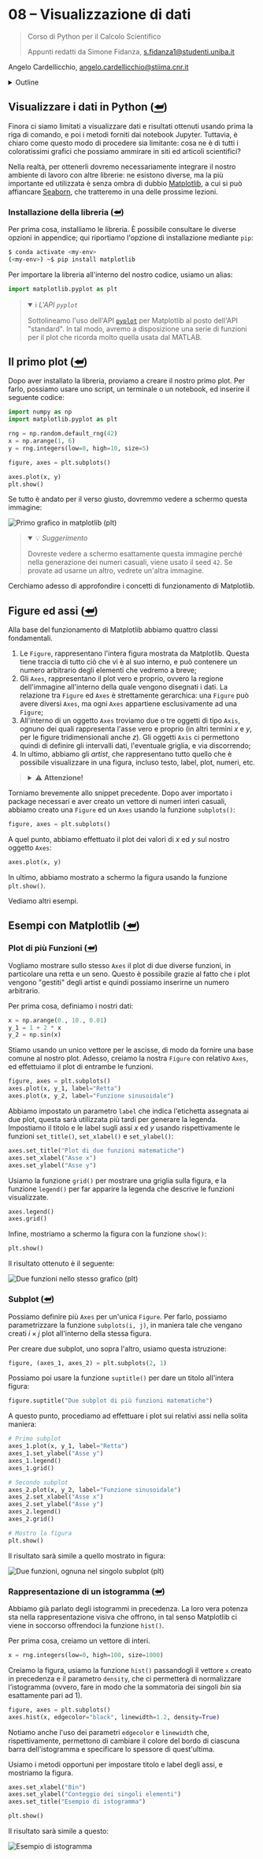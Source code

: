 # 08 – Visualizzazione di dati

> Corso di Python per il Calcolo Scientifico
>
> Appunti redatti da Simone Fidanza, s.fidanza1@studenti.uniba.it

Angelo Cardellicchio, angelo.cardellicchio@stiima.cnr.it

<details>
    <summary>Outline</summary>

<a name="top"></a>

<!-- TOC -->

1. [08 – Visualizzazione di dati](#08--visualizzazione-di-dati)
   1. [Visualizzare i dati in Python (⮨)](#visualizzare-i-dati-in-python-)
      1. [Installazione della libreria (⮨)](#installazione-della-libreria-)
   2. [Il primo plot (⮨)](#il-primo-plot-)
   3. [Figure ed assi (⮨)](#figure-ed-assi-)
   4. [Esempi con Matplotlib (⮨)](#esempi-con-matplotlib-)
      1. [Plot di più Funzioni (⮨)](#plot-di-più-funzioni-)
      2. [Subplot (⮨)](#subplot-)
      3. [Rappresentazione di un istogramma (⮨)](#rappresentazione-di-un-istogramma-)

<!-- /TOC -->

</details>

## Visualizzare i dati in Python ([⮨](#top))

Finora ci siamo limitati a visualizzare dati e risultati ottenuti usando prima
la riga di comando, e poi i metodi forniti dai notebook Jupyter. Tuttavia, è
chiaro come questo modo di procedere sia limitante: cosa ne è di tutti i
coloratissimi grafici che possiamo ammirare in siti ed articoli scientifici?

Nella realtà, per ottenerli dovremo necessariamente integrare il nostro
ambiente di lavoro con altre librerie: ne esistono diverse, ma la più
importante ed utilizzata è senza ombra di dubbio
[Matplotlib](https://matplotlib.org), a cui si può affiancare
[Seaborn](https://seaborn.pydata.org), che tratteremo in una delle prossime
lezioni.

### Installazione della libreria ([⮨](#top))

Per prima cosa, installiamo le libreria. È possibile consultare le diverse
opzioni in appendice; qui riportiamo l'opzione di installazione mediante `pip`:

```sh
$ conda activate <my-env>
(<my-env>) ~$ pip install matplotlib
```

Per importare la libreria all'interno del nostro codice, usiamo un alias:

```python
import matplotlib.pyplot as plt
```

> <details open>
> <summary>ℹ️ <em>L'API <code>pyplot</code></em></summary>
>
> Sottolineamo l'uso dell'API [`pyplot`](https://matplotlib.org/stable/tutorials/introductory/pyplot.html)
> per Matplotlib al posto dell'API "standard". In tal modo, avremo a
> disposizione una serie di funzioni per il plot che ricorda molto quella usata
> dal MATLAB.
>
> </details>

## Il primo plot ([⮨](#top))

Dopo aver installato la libreria, proviamo a creare il nostro primo plot. Per
farlo, possiamo usare uno script, un terminale o un notebook, ed inserire il
seguente codice:

```python
import numpy as np
import matplotlib.pyplot as plt

rng = np.random.default_rng(42)
x = np.arange(1, 6)
y = rng.integers(low=0, high=10, size=5)

figure, axes = plt.subplots()

axes.plot(x, y)
plt.show()
```

Se tutto è andato per il verso giusto, dovremmo vedere a schermo questa
immagine:

![Primo grafico in matplotlib (plt)](../img/matplotlib/first_plot.png)

> <details open>
> <summary>💡 <em>Suggerimento</em></summary>
>
> Dovreste vedere a schermo esattamente questa immagine perché nella
> generazione dei numeri casuali, viene usato il seed `42`. Se provate ad usarne
> un altro, vedrete un'altra immagine.
>
> </details>

Cerchiamo adesso di approfondire i concetti di funzionamento di Matplotlib.

## Figure ed assi ([⮨](#top))

Alla base del funzionamento di Matplotlib abbiamo quattro classi fondamentali.

1. Le `Figure`, rappresentano l'intera figura mostrata da Matplotlib.
   Questa tiene traccia di tutto ciò che vi è al suo interno, e può contenere
   un numero arbitrario degli elementi che vedremo a breve;
2. Gli `Axes`, rappresentano il plot vero e proprio, ovvero la regione
   dell'immagine all'interno della quale vengono disegnati i dati. La relazione
   tra `Figure` ed `Axes` è strettamente gerarchica: una `Figure` può avere
   diversi `Axes`, ma ogni `Axes` appartiene esclusivamente ad una `Figure`;
3. All'interno di un oggetto `Axes` troviamo due o tre oggetti di tipo `Axis`,
   ognuno dei quali rappresenta l'asse vero e proprio (in altri termini $x$ e
   $y$, per le figure tridimensionali anche $z$). Gli oggetti `Axis` ci
   permettono quindi di definire gli intervalli dati, l'eventuale griglia, e
   via discorrendo;
4. In ultimo, abbiamo gli _artist_, che rappresentano tutto quello che è
   possibile visualizzare in una figura, incluso testo, label, plot, numeri,
   etc.

> <details>
> <summary>⚠️ <strong>Attenzione!</strong></summary>
>
> È importante non confondere gli `Axes` con gli `Axis`, nonostante la scelta
> dei nomi.
>
> </details>

Torniamo brevemente allo snippet precedente. Dopo aver importato i package
necessari e aver creato un vettore di numeri interi casuali, abbiamo creato una
`Figure` ed un `Axes` usando la funzione `subplots()`:

```python
figure, axes = plt.subplots()
```

A quel punto, abbiamo effettuato il plot dei valori di $x$ ed $y$ sul nostro
oggetto `Axes`:

```python
axes.plot(x, y)
```

In ultimo, abbiamo mostrato a schermo la figura usando la funzione `plt.show()`.

Vediamo altri esempi.

## Esempi con Matplotlib ([⮨](#top))

### Plot di più Funzioni ([⮨](#top))

Vogliamo mostrare sullo stesso `Axes` il plot di due diverse funzioni, in
particolare una retta e un seno. Questo è possibile grazie al fatto che i plot
vengono "gestiti" degli artist e quindi possiamo inserirne un numero arbitrario.

Per prima cosa, definiamo i nostri dati:

```python
x = np.arange(0., 10., 0.01)
y_1 = 1 + 2 * x
y_2 = np.sin(x)
```

Stiamo usando un unico vettore per le ascisse, di modo da fornire una base
comune al nostro plot. Adesso, creiamo la nostra `Figure` con relativo `Axes`,
ed effettuiamo il plot di entrambe le funzioni.

```python
figure, axes = plt.subplots()
axes.plot(x, y_1, label="Retta")
axes.plot(x, y_2, label="Funzione sinusoidale")
```

Abbiamo impostato un parametro `label` che indica l'etichetta assegnata ai due
plot, questa sarà utilizzata più tardi per generare la legenda. Impostiamo il
titolo e le label sugli assi $x$ ed $y$ usando rispettivamente le funzioni
`set_title()`, `set_xlabel()` e `set_ylabel()`:

```python
axes.set_title("Plot di due funzioni matematiche")
axes.set_xlabel("Asse x")
axes.set_ylabel("Asse y")
```

Usiamo la funzione `grid()` per mostrare una griglia sulla figura, e la
funzione `legend()` per far apparire la legenda che descrive le funzioni
visualizzate.

```python
axes.legend()
axes.grid()
```

Infine, mostriamo a schermo la figura con la funzione `show()`:

```python
plt.show()
```

Il risultato ottenuto è il seguente:

![Due funzioni nello stesso grafico (plt)](../img/matplotlib/two_func_in_one.png)

### Subplot ([⮨](#top))

Possiamo definire più `Axes` per un'unica `Figure`. Per farlo, possiamo
parametrizzare la funzione `subplots(i, j)`, in maniera tale che vengano
creati $i \times j$ plot all'interno della stessa figura.

Per creare due subplot, uno sopra l'altro, usiamo questa istruzione:

```python
figure, (axes_1, axes_2) = plt.subplots(2, 1)
```

Possiamo poi usare la funzione `suptitle()` per dare un titolo all'intera
figura:

```python
figure.suptitle("Due subplot di più funzioni matematiche")
```

A questo punto, procediamo ad effettuare i plot sui relativi assi nella solita
maniera:

```python
# Primo subplot
axes_1.plot(x, y_1, label="Retta")
axes_1.set_ylabel("Asse y")
axes_1.legend()
axes_1.grid()

# Secondo subplot
axes_2.plot(x, y_2, label="Funzione sinusoidale")
axes_2.set_xlabel("Asse x")
axes_2.set_ylabel("Asse y")
axes_2.legend()
axes_2.grid()

# Mostro la figura
plt.show()
```

Il risultato sarà simile a quello mostrato in figura:

![Due funzioni, ognuna nel singolo subplot (plt)](../img/matplotlib/subplot.png)

### Rappresentazione di un istogramma ([⮨](#top))

Abbiamo già parlato degli istogrammi in precedenza. La loro vera potenza sta
nella rappresentazione visiva che offrono, in tal senso Matplotlib ci viene in
soccorso offrendoci la funzione `hist()`.

Per prima cosa, creiamo un vettore di interi.

```python
x = rng.integers(low=0, high=100, size=1000)
```

Creiamo la figura, usiamo la funzione `hist()` passandogli il vettore `x`
creato in precedenza e il parametro `density`, che ci permetterà di
normalizzare l'istogramma (ovvero, fare in modo che la sommatoria dei
singoli _bin_ sia esattamente pari ad $1$).

```python
figure, axes = plt.subplots()
axes.hist(x, edgecolor="black", linewidth=1.2, density=True)
```

Notiamo anche l'uso dei parametri `edgecolor` e `linewidth` che,
rispettivamente, permettono di cambiare il colore del bordo di ciascuna barra
dell'istogramma e specificare lo spessore di quest'ultima.

Usiamo i metodi opportuni per impostare titolo e label degli assi, e mostriamo
la figura.

```python
axes.set_xlabel("Bin")
axes.set_ylabel("Conteggio dei singoli elementi")
axes.set_title("Esempio di istogramma")

plt.show()
```

Il risultato sarà simile a questo:

![Esempio di istogramma](../img/matplotlib/histogram.png)
